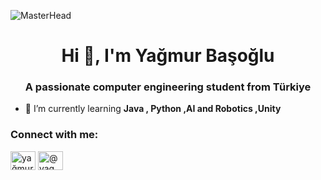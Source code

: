 ![MasterHead](https://www.moradam.com/wp-content/uploads/2017/07/yazilim.jpg)
<h1 align="center">Hi 👋, I'm Yağmur Başoğlu</h1>
<h3 align="center">A passionate computer engineering student from Türkiye</h3>

- 🌱 I’m currently learning **Java , Python ,AI and Robotics ,Unity**

<h3 align="left">Connect with me:</h3>
<p align="left">
<a href="https://linkedin.com/in/yağmur başoğlu" target="blank"><img align="center" src="https://raw.githubusercontent.com/rahuldkjain/github-profile-readme-generator/master/src/images/icons/Social/linked-in-alt.svg" alt="yağmur başoğlu" height="30" width="40" /></a>
<a href="https://www.hackerrank.com/@yagmurbasoglu74" target="blank"><img align="center" src="https://raw.githubusercontent.com/rahuldkjain/github-profile-readme-generator/master/src/images/icons/Social/hackerrank.svg" alt="@yagmurbasoglu74" height="30" width="40" /></a>
</p>
